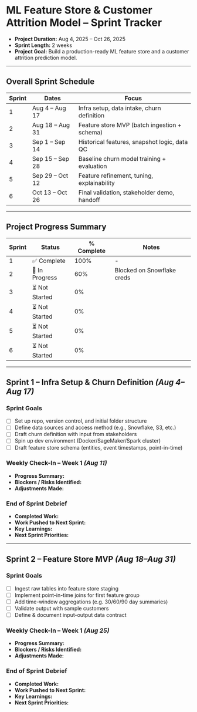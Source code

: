 # ML Feature Store & Customer Attrition Model – Sprint Tracker

- **Project Duration:** Aug 4, 2025 – Oct 26, 2025  
- **Sprint Length:** 2 weeks  
- **Project Goal:** Build a production-ready ML feature store and a customer attrition prediction model.

---

## Overall Sprint Schedule

| Sprint | Dates            | Focus                                              |
|--------|------------------|----------------------------------------------------|
| 1      | Aug 4 – Aug 17   | Infra setup, data intake, churn definition        |
| 2      | Aug 18 – Aug 31  | Feature store MVP (batch ingestion + schema)      |
| 3      | Sep 1 – Sep 14   | Historical features, snapshot logic, data QC      |
| 4      | Sep 15 – Sep 28  | Baseline churn model training + evaluation        |
| 5      | Sep 29 – Oct 12  | Feature refinement, tuning, explainability        |
| 6      | Oct 13 – Oct 26  | Final validation, stakeholder demo, handoff       |

---

## Project Progress Summary

| Sprint | Status         | % Complete | Notes                          |
|--------|----------------|------------|--------------------------------|
| 1      | ✅ Complete     | 100%       | -                              |
| 2      | 🔄 In Progress  | 60%        | Blocked on Snowflake creds     |
| 3      | ⏳ Not Started  | 0%         |                                |
| 4      | ⏳ Not Started  | 0%         |                                |
| 5      | ⏳ Not Started  | 0%         |                                |
| 6      | ⏳ Not Started  | 0%         |                                |

---

## Sprint 1 – Infra Setup & Churn Definition *(Aug 4–Aug 17)*

### Sprint Goals
- [ ] Set up repo, version control, and initial folder structure  
- [ ] Define data sources and access method (e.g., Snowflake, S3, etc.)  
- [ ] Draft churn definition with input from stakeholders  
- [ ] Spin up dev environment (Docker/SageMaker/Spark cluster)  
- [ ] Draft feature store schema (entities, event timestamps, point-in-time)  

### Weekly Check-In – Week 1 *(Aug 11)*
- **Progress Summary:**  
- **Blockers / Risks Identified:**  
- **Adjustments Made:**  

### End of Sprint Debrief
- **Completed Work:**  
- **Work Pushed to Next Sprint:**  
- **Key Learnings:**  
- **Next Sprint Priorities:**  

---

## Sprint 2 – Feature Store MVP *(Aug 18–Aug 31)*

### Sprint Goals
- [ ] Ingest raw tables into feature store staging  
- [ ] Implement point-in-time joins for first feature group  
- [ ] Add time-window aggregations (e.g. 30/60/90 day summaries)  
- [ ] Validate output with sample customers  
- [ ] Define & document input-output data contract  

### Weekly Check-In – Week 1 *(Aug 25)*
- **Progress Summary:**  
- **Blockers / Risks Identified:**  
- **Adjustments Made:**  

### End of Sprint Debrief
- **Completed Work:**  
- **Work Pushed to Next Sprint:**  
- **Key Learnings:**  
- **Next Sprint Priorities:**  
